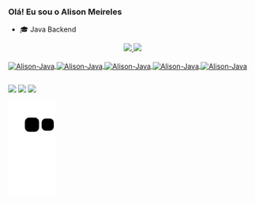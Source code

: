 ### Olá! Eu sou o Alison Meireles

- 🎓 Java Backend
<div align="center">
  <a href="https://github.com/AlisonMeireles">
  <img height="120em" src="https://github-readme-stats.vercel.app/api?username=AlisonMeireles&show_icons=true&theme=cobalt&include_all_commits=true&count_private=true"/>
  <img height="180em" src="https://github-readme-stats.vercel.app/api/top-langs/?username=AlisonMeireles&layout=compact&langs_count=7&theme=cobalt"/>
</div>
<div style="display: inline_block"><br>
  <img align="center" alt="Alison-Java" height="30" width="40" src="https://cdn.jsdelivr.net/gh/devicons/devicon/icons/java/java-original-wordmark.svg">
  <img align="center" alt="Alison-Java" height="30" width="40" src="https://cdn.jsdelivr.net/gh/devicons/devicon/icons/spring/spring-original-wordmark.svg">
  <img align="center" alt="Alison-Java" height="30" width="40" src="https://cdn.jsdelivr.net/gh/devicons/devicon/icons/html5/html5-original-wordmark.svg">
  <img align="center" alt="Alison-Java" height="30" width="40" src="https://cdn.jsdelivr.net/gh/devicons/devicon/icons/css3/css3-original-wordmark.svg" >
  <img align="center" alt="Alison-Java" height="30" width="40" src="https://cdn.jsdelivr.net/gh/devicons/devicon/icons/git/git-original-wordmark.svg"  >
</div>

##

<div> 
  <a href="https://www.instagram.com/alison.p.y/" target="_blank"><img src="https://img.shields.io/badge/-Instagram-%23E4405F?style=for-the-badge&logo=instagram&logoColor=white" target="_blank"></a>
  <a href = "mailto:meirelesalison.ml@gmail.com"><img src="https://img.shields.io/badge/-Gmail-%23333?style=for-the-badge&logo=gmail&logoColor=white" target="_blank"></a>
  <a href="https://www.linkedin.com/in/alison-meireles-029b02227/" target="_blank"><img src="https://img.shields.io/badge/-LinkedIn-%230077B5?style=for-the-badge&logo=linkedin&logoColor=white" target="_blank"></a> 
  
  
  ![Snake animation](https://github.com/AlisonMeireles/AlisonMeireles/blob/output/github-contribution-grid-snake.svg)
 
 
</div>
